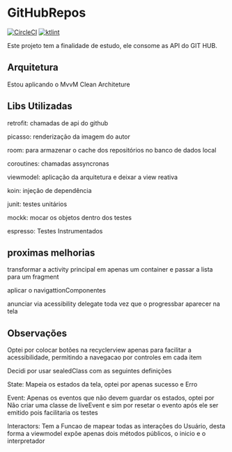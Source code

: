 # GitHubRepos

[![CircleCI](https://circleci.com/gh/rribesa/GitHubRepos/tree/master.svg?style=svg)](https://circleci.com/gh/rribesa/GitHubRepos/tree/master)
[![ktlint](https://img.shields.io/badge/code%20style-%E2%9D%A4-FF4081.svg)](https://ktlint.github.io/)

Este projeto tem a finalidade de estudo, ele consome as API do GIT HUB.

## Arquitetura

Estou aplicando o MvvM Clean Architeture


## Libs Utilizadas

retrofit: chamadas de api do github

picasso: renderização da imagem do autor

room: para armazenar o cache dos repositórios no banco de dados local

coroutines: chamadas assyncronas

viewmodel: aplicação da arquitetura e deixar a view reativa

koin: injeção de dependência

junit: testes unitários

mockk: mocar os objetos dentro dos testes

espresso: Testes Instrumentados



## proximas melhorias
transformar a activity principal em apenas um container e passar a lista para um fragment

aplicar o navigattionComponentes

anunciar via acessibility delegate toda vez que o progressbar aparecer na tela

## Observações
Optei por colocar botões na recyclerview apenas para facilitar a acessibilidade, permitindo a navegacao por controles em cada item

Decidi por usar sealedClass com as seguintes definições

State: Mapeia os estados da tela, optei por apenas sucesso e Erro

Event: Apenas os eventos que não devem guardar os estados, optei por Não criar uma classe de liveEvent e sim por resetar o evento após ele ser emitido pois facilitaria os testes

Interactors: Tem a Funcao de mapear todas as interações do Usuário, desta forma a viewmodel expõe apenas dois métodos públicos, o inicio e o interpretador
